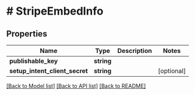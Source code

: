 # # StripeEmbedInfo

## Properties

Name | Type | Description | Notes
------------ | ------------- | ------------- | -------------
**publishable_key** | **string** |  |
**setup_intent_client_secret** | **string** |  | [optional]

[[Back to Model list]](../../README.md#models) [[Back to API list]](../../README.md#endpoints) [[Back to README]](../../README.md)
